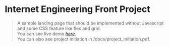 # Internet Engineering Front Project

> A sample landing page that should be implemented without Javascript and some CSS feature like flex and grid.<br />
> You can see live demo [_here_](https://mhasannejadi.github.io/Internet-Engineering-Front-Project/).<br />
> You can also see project initiation in /docs/project_initiation.pdf.
